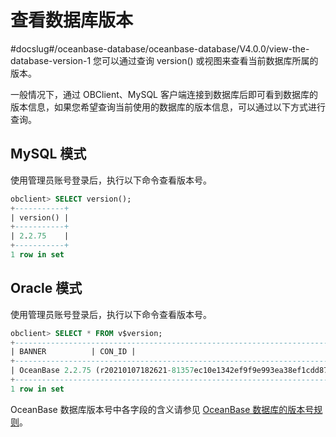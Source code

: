 # 查看数据库版本
#docslug#/oceanbase-database/oceanbase-database/V4.0.0/view-the-database-version-1
您可以通过查询 version() 或视图来查看当前数据库所属的版本。

一般情况下，通过 OBClient、MySQL 客户端连接到数据库后即可看到数据库的版本信息，如果您希望查询当前使用的数据库的版本信息，可以通过以下方式进行查询。

## MySQL 模式

使用管理员账号登录后，执行以下命令查看版本号。

```sql
obclient> SELECT version();
+-----------+
| version() |
+-----------+
| 2.2.75    |
+-----------+
1 row in set
```

## Oracle 模式

使用管理员账号登录后，执行以下命令查看版本号。

```sql
obclient> SELECT * FROM v$version;
+----------------------------------------------------------------------------------------------------------+--------+
| BANNER          | CON_ID |
+----------------------------------------------------------------------------------------------------------+--------+
| OceanBase 2.2.75 (r20210107182621-81357ec10e1342ef9f9e993ea38ef1cdd8778cf6) (Built Jan  7 2021 18:54:53) |      0 |
+----------------------------------------------------------------------------------------------------------+--------+
1 row in set
```

OceanBase 数据库版本号中各字段的含义请参见 [OceanBase 数据库的版本号规则](../4.view-your-database-version/1.oceanbase-database-version-numbers.md)。
